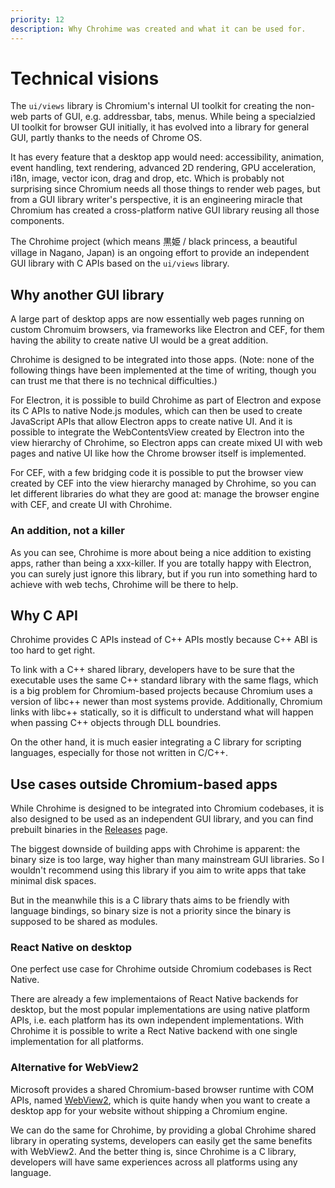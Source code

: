 ```yaml
---
priority: 12
description: Why Chrohime was created and what it can be used for.
---
```


# Technical visions

The `ui/views` library is Chromium's internal UI toolkit for creating the
non-web parts of GUI, e.g. addressbar, tabs, menus. While being a specialzied
UI toolkit for browser GUI initially, it has evolved into a library for general
GUI, partly thanks to the needs of Chrome OS.

It has every feature that a desktop app would need: accessibility, animation,
event handling, text rendering, advanced 2D rendering, GPU acceleration, i18n,
image, vector icon, drag and drop, etc. Which is probably not surprising since
Chromium needs all those things to render web pages, but from a GUI library
writer's perspective, it is an engineering miracle that Chromium has created a
cross-platform native GUI library reusing all those components.

The Chrohime project (which means 黒姫 / black princess, a beautiful village in
Nagano, Japan) is an ongoing effort to provide an independent GUI library with
C APIs based on the `ui/views` library.

## Why another GUI library

A large part of desktop apps are now essentially web pages running on custom
Chromuim browsers, via frameworks like Electron and CEF, for them having
the ability to create native UI would be a great addition.

Chrohime is designed to be integrated into those apps. (Note: none of the
following things have been implemented at the time of writing, though you can
trust me that there is no technical difficulties.)

For Electron, it is possible to build Chrohime as part of Electron and expose
its C APIs to native Node.js modules, which can then be used to create
JavaScript APIs that allow Electron apps to create native UI. And it is possible
to integrate the WebContentsView created by Electron into the view hierarchy of
Chrohime, so Electron apps can create mixed UI with web pages and native UI like
how the Chrome browser itself is implemented.

For CEF, with a few bridging code it is possible to put the browser view created
by CEF into the view hierarchy managed by Chrohime, so you can let different
libraries do what they are good at: manage the browser engine with CEF, and
create UI with Chrohime.

### An addition, not a killer

As you can see, Chrohime is more about being a nice addition to existing apps,
rather than being a xxx-killer. If you are totally happy with Electron, you can
surely just ignore this library, but if you run into something hard to achieve
with web techs, Chrohime will be there to help.

## Why C API

Chrohime provides C APIs instead of C++ APIs mostly because C++ ABI is too hard
to get right.

To link with a C++ shared library, developers have to be sure that the
executable uses the same C++ standard library with the same flags, which is a
big problem for Chromium-based projects because Chromium uses a version of
libc++ newer than most systems provide. Additionally, Chromium links with libc++
statically, so it is difficult to understand what will happen when passing C++
objects through DLL boundries.

On the other hand, it is much easier integrating a C library for scripting
languages, especially for those not written in C/C++.

## Use cases outside Chromium-based apps

While Chrohime is designed to be integrated into Chromium codebases, it is also
designed to be used as an independent GUI library, and you can find prebuilt
binaries in the [Releases](https://github.com/photoionization/chrohime/releases)
page.

The biggest downside of building apps with Chrohime is apparent: the binary size
is too large, way higher than many mainstream GUI libraries. So I wouldn't
recommend using this library if you aim to write apps that take minimal disk
spaces.

But in the meanwhile this is a C library thats aims to be friendly with language
bindings, so binary size is not a priority since the binary is supposed to be
shared as modules.

### React Native on desktop

One perfect use case for Chrohime outside Chromium codebases is Rect Native.

There are already a few implementaions of React Native backends for desktop, but
the most popular implementations are using native platform APIs, i.e. each
platform has its own independent implementations. With Chrohime it is possible
to write a Rect Native backend with one single implementation for all platforms.

### Alternative for WebView2

Microsoft provides a shared Chromium-based browser runtime with COM APIs, named
[WebView2](https://developer.microsoft.com/en-us/microsoft-edge/webview2), which
is quite handy when you want to create a desktop app for your website without
shipping a Chromium engine.

We can do the same for Chrohime, by providing a global Chrohime shared library
in operating systems, developers can easily get the same benefits with WebView2.
And the better thing is, since Chrohime is a C library, developers will have
same experiences across all platforms using any language.
